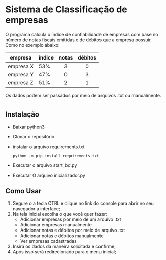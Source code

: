 # Sistema de Classificação de empresas

O programa calcula o índice de confiabilidade de empresas com base no número de notas fiscais emitidas e de débitos que a empresa possuir. Como no exemplo abaixo:

|empresa|índice|notas|débitos|
|--|--|:--:|:--:|
|empresa X|53%|3|0|
|empresa Y|47%|0|3|
|empresa Z|51%|2|1|

Os dados podem ser passados por meio de arquivos .txt ou manualmente.
#
## Instalação
- Baixar python3
- Clonar o repositório
- instalar o arquivo requirements.txt

    ```python -m pip install requirements.txt```
- Executar o arquivo start_bd.py
- Executar O arquivo inicializador.py

## Como Usar

1. Segure o a tecla CTRL e clique no link do console para abrir no seu navegador a interface;
2. Na tela inicial escolha o que você quer fazer:
    - Adicionar empresas por meio de um arquivo .txt
    - Adicionar empresas manualmente
    - Adicionar notas e débitos por meio de arquivo .txt
    - Adicionar notas e débitos manualmente
    - Ver empresas cadastradas
3. Insira os dados da maneira solicitada e confirme;
4. Após isso será redirecionado para o menu inicial; 